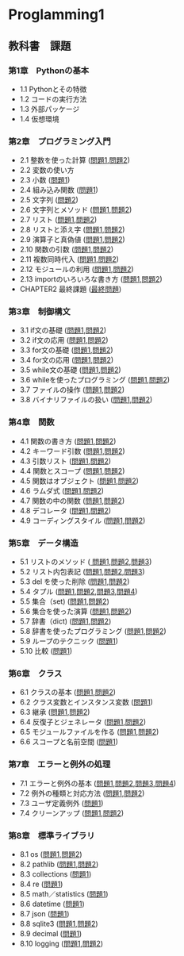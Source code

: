 # Proglamming1
## 教科書　課題
### 第1章　Pythonの基本
* 1.1 Pythonとその特徴    
* 1.2 コードの実行方法    
* 1.3 外部パッケージ      
* 1.4 仮想環境      
### 第2章　プログラミング入門
* 2.1 整数を使った計算 ([問題1](./CHAPTER02/Q2_1_1.py),[問題2](./CHAPTER02/Q2_1_2.py))
* 2.2 変数の使い方 
* 2.3 小数 ([問題1](./CHAPTER02/Q2_3_1.py))
* 2.4 組み込み関数 ([問題1](./CHAPTER02/Q2_4_1.py))
* 2.5 文字列 ([問題2](./CHAPTER02/Q2_5_2.py)) 
* 2.6 文字列とメソッド ([問題1](./CHAPTER02/Q2_6_1.py),[問題2](./CHAPTER02/Q2_6_2.py)) 
* 2.7 リスト ([問題1](./CHAPTER02/Q2_7_1.py),[問題2](./CHAPTER02/Q2_7_2.py)) 
* 2.8 リストと添え字 ([問題1](./CHAPTER02/Q2_8_1.py),[問題2](./CHAPTER02/Q2_8_2.py)) 
* 2.9 演算子と真偽値 ([問題1](./CHAPTER02/Q2_9_1.py),[問題2](./CHAPTER02/Q2_9_2.py)) 
* 2.10 関数の引数 ([問題1](./CHAPTER02/Q2_10_1.py),[問題2](./CHAPTER02/Q2_10_2.py)) 
* 2.11 複数同時代入 ([問題1](./CHAPTER02/Q2_11_1.py),[問題2](./CHAPTER02/Q2_11_2.py)) 
* 2.12 モジュールの利用 ([問題1](./CHAPTER02/Q2_12_1.py),[問題2](./CHAPTER02/Q2_12_2.py)) 
* 2.13 importのいろいろな書き方 ([問題1](./CHAPTER02/Q2_13_1.py),[問題2](./CHAPTER02/Q2_13_2.py))
* CHAPTER2 最終課題 ([最終問題](./CHAPTER02/Q2_final.py))
### 第3章　制御構文
* 3.1 if文の基礎 ([問題1](./CHAPTER03/Q3_1_1.py),[問題2](./CHAPTER03/Q3_1_2.py)) 
* 3.2 if文の応用 ([問題1](./CHAPTER03/Q3_2_1.py),[問題2](./CHAPTER03/Q3_2_2.py)) 
* 3.3 for文の基礎 ([問題1](./CHAPTER03/Q3_3_1.py),[問題2](./CHAPTER03/Q3_3_2.py)) 
* 3.4 for文の応用 ([問題1](./CHAPTER03/Q3_4_1.py),[問題2](./CHAPTER03/Q3_4_2.py)) 
* 3.5 while文の基礎 ([問題1](./CHAPTER03/Q3_5_1.py),[問題2](./CHAPTER03/Q3_5_2.py)) 
* 3.6 whileを使ったプログラミング ([問題1](./CHAPTER03/Q3_6_1.py),[問題2](./CHAPTER03/Q3_6_2.py)) 
* 3.7 ファイルの操作 ([問題1](./CHAPTER03/Q3_7_1.py),[問題2](./CHAPTER03/Q3_7_2.py)) 
* 3.8 バイナリファイルの扱い ([問題1](./CHAPTER03/Q3_8_1.py),[問題2](./CHAPTER03/Q3_8_2.py)) 
### 第4章　関数
* 4.1 関数の書き方 ([問題1](./CHAPTER04/Q4_1_1.py),[問題2](./CHAPTER04/Q4_1_2.py)) 
* 4.2 キーワード引数 ([問題1](./CHAPTER04/Q4_2_1.py),[問題2](./CHAPTER04/Q4_2_2.py)) 
* 4.3 引数リスト ([問題1](./CHAPTER04/Q4_3_1.py),[問題2](./CHAPTER04/Q4_3_2.py)) 
* 4.4 関数とスコープ ([問題1](./CHAPTER04/Q4_4_1.py),[問題2](./CHAPTER04/Q4_4_2.py)) 
* 4.5 関数はオブジェクト ([問題1](./CHAPTER04/Q4_5_1.py),[問題2](./CHAPTER04/Q4_5_2.py)) 
* 4.6 ラムダ式 ([問題1](./CHAPTER04/Q4_6_1.py),[問題2](./CHAPTER04/Q4_6_2.py)) 
* 4.7 関数の中の関数 ([問題1](./CHAPTER04/Q4_7_1.py),[問題2](./CHAPTER04/Q4_7_q3.py)) 
* 4.8 デコレータ ([問題1](./CHAPTER04/Q4_8_1.py),[問題2](./CHAPTER04/Q4_8_q2.py)) 
* 4.9 コーディングスタイル ([問題1](./CHAPTER04/Q4_9_1.py),[問題2](./CHAPTER04/Q4_9_2.py)) 
### 第5章　データ構造
* 5.1 リストのメソッド ([ 問題1](./CHAPTER05/Q5_1_1.py),[問題2](./CHAPTER05/Q5_1_2.py),[問題3](./CHAPTER05/Q5_1_3.py)) 
* 5.2 リスト内包表記 ([問題1](./CHAPTER05/Q5_2_1.py),[問題2](./CHAPTER05/Q5_2_2.py),[問題3](./CHAPTER05/Q5_2_3.py)) 
* 5.3 del を使った削除 ([問題1](./CHAPTER05/Q5_3_1.py),[問題2](./CHAPTER05/Q5_3_2.py)) 
* 5.4 タプル ([問題1](./CHAPTER05/Q5_4_1.py),[問題2](./CHAPTER05/Q5_4_2.py),[問題3](./CHAPTER05/Q5_4_3.py),[問題4](./CHAPTER05/Q5_4_4.py)) 
* 5.5 集合（set) ([問題1](./CHAPTER05/Q5_5_1.py),[問題2](./CHAPTER05/Q5_5_2.py)) 
* 5.6 集合を使った演算 ([問題1](./CHAPTER05/Q5_6_1.py),[問題2](./CHAPTER05/Q5_6_2.py)) 
* 5.7 辞書（dict) ([問題1](./CHAPTER05/Q5_7_1.py),[問題2](./CHAPTER05/Q5_7_2.py)) 
* 5.8 辞書を使ったプログラミング ([問題1](./CHAPTER05/Q5_8_1.py),[問題2](./CHAPTER05/Q5_8_2.py)) 
* 5.9 ループのテクニック ([問題1](./CHAPTER05/Q5_9_1.py))
* 5.10 比較 ([問題1](./CHAPTER05/Q5_10_1.py))
### 第6章　クラス
* 6.1 クラスの基本 ([問題1](./CHAPTER06/Q6_1_1.py),[問題2](./CHAPTER06/Q6_1_2.py)) 
* 6.2 クラス変数とインスタンス変数 ([問題1](./CHAPTER06/Q6_2_1.py)) 
* 6.3 継承 ([問題1](./CHAPTER06/Q6_3_1.py),[問題2](./CHAPTER06/Q6_3_2.py)) 
* 6.4 反復子とジェネレータ ([問題1](./CHAPTER06/Q6_4_1.py),[問題2](./CHAPTER06/Q6_4_2.py)) 
* 6.5 モジュールファイルを作る ([問題1](./CHAPTER06/Q6_5_1.py),[問題2](./CHAPTER06/Q6_5_2.py)) 
* 6.6 スコープと名前空間 ([問題1](./CHAPTER06/Q6_6_1.py)) 
### 第7章　エラーと例外の処理
* 7.1 エラーと例外の基本 ([問題1](./CHAPTER07/Q7_1_1.py),[問題2](./CHAPTER07/Q7_1_2.py),[問題3](./CHAPTER07/Q7_1_3.py),[問題4](./CHAPTER07/Q7_1_4.py)) 
* 7.2 例外の種類と対応方法 ([問題1](./CHAPTER07/Q7_2_1.py),[問題2](./CHAPTER07/Q7_2_2.py)) 
* 7.3 ユーザ定義例外 ([問題1](./CHAPTER07/Q7_3_1.py)) 
* 7.4 クリーンアップ ([問題1](./CHAPTER07/Q7_4_1.py),[問題2](./CHAPTER07/Q7_4_2.py)) 
### 第8章　標準ライブラリ
* 8.1 os ([問題1](./CHAPTER08/Q8_1_1.py),[問題2](./CHAPTER08/Q8_1_2.py)) 
* 8.2 pathlib ([問題1](./CHAPTER08/Q8_2_1.py),[問題2](./CHAPTER08/Q8_2_2.py)) 
* 8.3 collections ([問題1](./CHAPTER08/Q8_3_1.py)) 
* 8.4 re ([問題1](./CHAPTER08/Q8_4_1.py)) 
* 8.5 math／statistics ([問題1](./CHAPTER08/Q8_5_1.py)) 
* 8.6 datetime ([問題1](./CHAPTER08/Q8_6_1.py)) 
* 8.7 json ([問題1](./CHAPTER08/Q8_7_1.py)) 
* 8.8 sqlite3 ([問題1](./CHAPTER08/Q8_8_1.py),[問題2](./CHAPTER08/Q8_8_2.py)) 
* 8.9 decimal ([問題1](./CHAPTER08/Q8_9_1.py)) 
* 8.10 logging ([問題1](./CHAPTER08/Q8_10_1.py),[問題2](./CHAPTER08/Q8_10_2.py)) 


